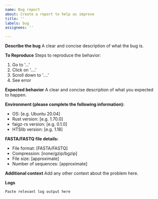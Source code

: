 ```yaml
---
name: Bug report
about: Create a report to help us improve
title: ''
labels: bug
assignees: ''

---
```


**Describe the bug**
A clear and concise description of what the bug is.

**To Reproduce**
Steps to reproduce the behavior:
1. Go to '...'
2. Click on '....'
3. Scroll down to '....'
4. See error

**Expected behavior**
A clear and concise description of what you expected to happen.

**Environment (please complete the following information):**
 - OS: [e.g. Ubuntu 20.04]
 - Rust version: [e.g. 1.70.0]
 - faigz-rs version: [e.g. 0.1.0]
 - HTSlib version: [e.g. 1.18]

**FASTA/FASTQ file details:**
 - File format: [FASTA/FASTQ]
 - Compression: [none/gzip/bgzip]
 - File size: [approximate]
 - Number of sequences: [approximate]

**Additional context**
Add any other context about the problem here.

**Logs**
```
Paste relevant log output here
```
